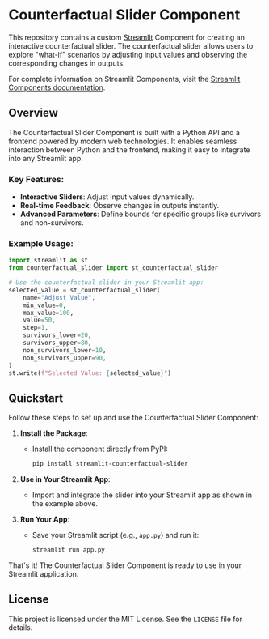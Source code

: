 # Counterfactual Slider Component

This repository contains a custom [Streamlit](https://streamlit.io) Component for creating an interactive counterfactual slider. The counterfactual slider allows users to explore "what-if" scenarios by adjusting input values and observing the corresponding changes in outputs.

For complete information on Streamlit Components, visit the [Streamlit Components documentation](https://docs.streamlit.io/library/components).

## Overview

The Counterfactual Slider Component is built with a Python API and a frontend powered by modern web technologies. It enables seamless interaction between Python and the frontend, making it easy to integrate into any Streamlit app.

### Key Features:
- **Interactive Sliders**: Adjust input values dynamically.
- **Real-time Feedback**: Observe changes in outputs instantly.
- **Advanced Parameters**: Define bounds for specific groups like survivors and non-survivors.

### Example Usage:
```python
import streamlit as st
from counterfactual_slider import st_counterfactual_slider

# Use the counterfactual slider in your Streamlit app:
selected_value = st_counterfactual_slider(
    name="Adjust Value",
    min_value=0,
    max_value=100,
    value=50,
    step=1,
    survivors_lower=20,
    survivors_upper=80,
    non_survivors_lower=10,
    non_survivors_upper=90,
)
st.write(f"Selected Value: {selected_value}")
```

## Quickstart

Follow these steps to set up and use the Counterfactual Slider Component:

1. **Install the Package**:
    - Install the component directly from PyPI:
      ```bash
      pip install streamlit-counterfactual-slider
      ```

2. **Use in Your Streamlit App**:
    - Import and integrate the slider into your Streamlit app as shown in the example above.

3. **Run Your App**:
    - Save your Streamlit script (e.g., `app.py`) and run it:
      ```bash
      streamlit run app.py
      ```

That's it! The Counterfactual Slider Component is ready to use in your Streamlit application.

## License

This project is licensed under the MIT License. See the `LICENSE` file for details.
